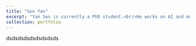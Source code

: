 ```yaml
---
title: "Sen Yan"
excerpt: "Yan Sen is currently a PhD student.<br/>He works on AI and machine learning.<br/><img src='/images/bio-photo.jpg'>"
collection: portfolio
---
```

dsdsdsdsdsdsdsdsds
